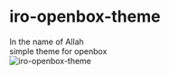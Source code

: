 # iro-openbox-theme
In the name of Allah  
simple theme for openbox  
![iro-openbox-theme](https://8pic.ir/uploads/iro-openbox-theme.png)
